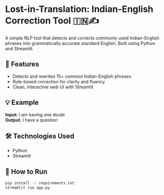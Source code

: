 # Lost-in-Translation: Indian-English Correction Tool 🇮🇳✍️

A simple NLP tool that detects and corrects commonly used Indian-English phrases into grammatically accurate standard English. Built using Python and Streamlit.

## 🔧 Features
- Detects and rewrites 15+ common Indian-English phrases
- Rule-based correction for clarity and fluency
- Clean, interactive web UI with Streamlit

## 💡 Example
**Input:** I am having one doubt  
**Output:** I have a question

## 🛠️ Technologies Used
- Python
- Streamlit

## 🚀 How to Run

```bash
pip install -r requirements.txt
streamlit run app.py
